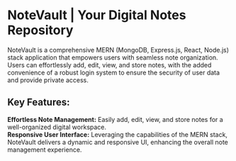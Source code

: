 # NoteVault | Your Digital Notes Repository
NoteVault is a comprehensive MERN (MongoDB, Express.js, React, Node.js) stack application that empowers users with seamless note organization. Users can effortlessly add, edit, view, and store notes, with the added convenience of a robust login system to ensure the security of user data and provide private access.

## Key Features:
**Effortless Note Management:** Easily add, edit, view, and store notes for a well-organized digital workspace.\
**Responsive User Interface:** Leveraging the capabilities of the MERN stack, NoteVault delivers a dynamic and responsive UI, enhancing the overall note management experience.
